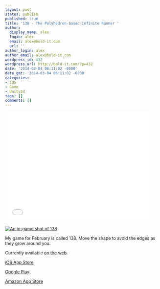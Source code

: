 ```yaml
---
layout: post
status: publish
published: true
title: '138 - The Polyhedron-based Infinite Runner '
author:
  display_name: alex
  login: alex
  email: alex@bold-it.com
  url: ''
author_login: alex
author_email: alex@bold-it.com
wordpress_id: 432
wordpress_url: http://bold-it.com/?p=432
date: '2014-03-04 06:11:02 -0800'
date_gmt: '2014-03-04 06:11:02 -0800'
categories:
- iOS
- Game
- Unity3d
tags: []
comments: []
---
```

<p><iframe width="480" height="360" src="//www.youtube.com/embed/sJYXTYaWGgs?rel=0" frameborder="0" allowfullscreen></iframe></p>
<p><a href="http://bold-it.com/wp-content/uploads/2014/03/Screen-Shot-2014-03-03-at-10.07.21-PM.png"><img src="http://bold-it.com/wp-content/uploads/2014/03/Screen-Shot-2014-03-03-at-10.07.21-PM.png" alt="An in-game shot of 138" class="alignleft size-full wp-image-433" /></a></p>
<p>My game for February is called 138.  Move the shape to avoid the edges as they grow around you.</p>
<p>Currently available <a href="dev.bold-it.com/138/138.html" title="138">on the web</a>.  </p>
<p><a href="https://itunes.apple.com/us/app/138/id835429050?ls=1&mt=8" target="_blank">iOS App Store</a> </p>
<p><a href="https://play.google.com/store/apps/details?id=com.alexboldit.onethreeeight" target="_blank">Google Play</a></p>
<p><a href="http://www.amazon.com/dp/B00ITCDB0C/ref=cm_sw_r_tw_dp_.z3itb18E6FJD" target="_blank">Amazon App Store</a></p>
